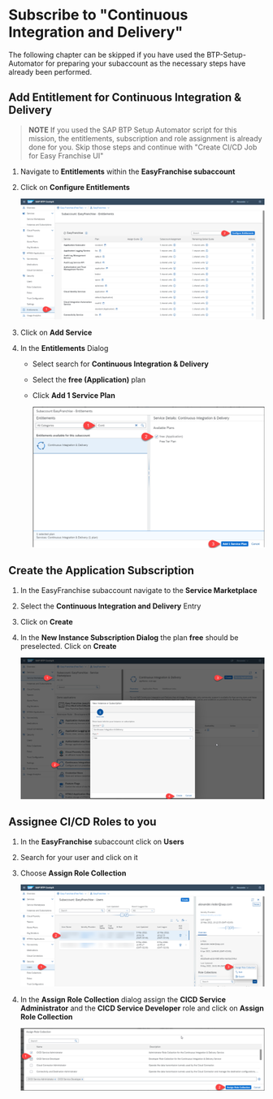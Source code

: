 # Subscribe to "Continuous Integration and Delivery"

The following chapter can be skipped if you have used the BTP-Setup-Automator for preparing your subaccount as the necessary steps have already been performed. 

## Add Entitlement for Continuous Integration & Delivery

> **NOTE** If you used the SAP BTP Setup Automator script for this mission, the entitlements, subscription and role assignment is already done for you. Skip those steps and continue with 
> "Create CI/CD Job for Easy Franchise UI"

1. Navigate to **Entitlements** within the **EasyFranchise subaccount**
2. Click on **Configure Entitlements**
   
   ![](./images/01-Entitlement-01.png)
3. Click on **Add Service**
4. In the **Entitlements** Dialog 

   * Select search for **Continuous Integration & Delivery**
   * Select the **free (Application)** plan
   * Click **Add 1 Service Plan**

     ![](./images/01-Entitlement-02.png)

## Create the Application Subscription

1. In the EasyFranchise subaccount navigate to the **Service Marketplace**
2. Select the **Continuous Integration and Delivery** Entry
3. Click on **Create**
4. In the **New Instance Subscription Dialog** the plan **free** should be preselected. Click on **Create**

   ![](./images/02-Subscription.png)

## Assignee CI/CD Roles to you

1. In the **EasyFranchise** subaccount click on **Users**
2. Search for your user and click on it
3. Choose **Assign Role Collection**

   ![](./images/03-Role-Assignement.png)
4. In the **Assign Role Collection** dialog assign the **CICD Service Administrator** and the **CICD Service Developer** role and click on **Assign Role Collection**

   ![](./images/03-Role-Assignement-02.png)